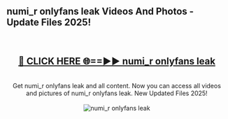 <h2>numi_r onlyfans leak Videos And Photos - Update Files 2025!</h2>
<br>
<div align="center">
<h2><a href="https://linkcuts.com/hfmhzwbr" rel="nofollow">🔴 CLICK HERE 🌐==►► numi_r onlyfans leak</a></h2>
<br>
Get numi_r onlyfans leak and all content. Now you can access all videos and pictures of numi_r onlyfans leak. New Updated Files 2025!
<br>
<br>
<a href="https://linkcuts.com/hfmhzwbr" rel="nofollow" data-target="animated-image.originalLink"><img src="https://i.ibb.co.com/WyWwxjT/player-gif2.gif" alt="numi_r onlyfans leak" style="max-width: 100%; display: inline-block;" data-target="animated-image.originalImage"></a>
</div>
<br>